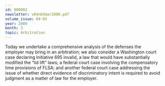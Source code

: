 ```yaml
---
id: 000082
newsletter: v04n03mar2000.pdf
volume_issue: 04-03
year: 2000
month: 3
topic: Arbitration
---
```


Today we undertake a comprehensive analysis of the defenses the employer may bring in an arbitration; we also consider a Washington court case declaring Initiative 695 invalid, a law that would have substantially modified the “lid lift” laws; a federal court case involving the compensatory time provisions of FLSA; and another federal court case addressing the issue of whether direct evidence of discriminatory intent is required to avoid judgment as a matter of law for the employer.